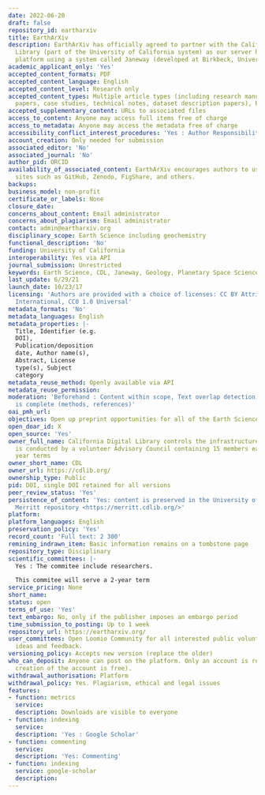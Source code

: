 ```yaml
---
date: 2022-06-20
draft: false
repository_id: eartharxiv
title: EarthArXiv
description: EarthArXiv has officially agreed to partner with the California Digital
  Library (part of the University of California system) as our server host and submission
  platform using a system called Janeway (developed at Birkbeck, University of London).
academic_applicant_only: 'Yes'
accepted_content_formats: PDF
accepted_content_language: English
accepted_content_level: Research only
accepted_content_types: Multiple article types (including research manuscripts, review
  papers, case studies, technical notes, dataset description papers), Preprints
accepted_supplementary_content: URLs to associated files
access_to_content: Anyone may access full items free of charge
access_to_metadata: Anyone may access the metadata free of charge
accessibility_conflict_interest_procedures: 'Yes : Author Responsibilities'
account_creation: Only needed for submission
associated_editor: 'No'
associated_journal: 'No'
author_pid: ORCID
availability_of_associated_content: EarthArXiv encourages authors to use free hosting
  sites such as GitHub, Zenodo, FigShare, and others.
backups:
business_model: non-profit
certificate_or_labels: None
closure_date:
concerns_about_content: Email administrator
concerns_about_plagiarism: Email administrator
contact: admin@eartharxiv.org
disciplinary_scope: Earth Science including geochemistry
functional_description: 'No'
funding: University of California
interoperability: Yes via API
journal_submission: Unrestricted
keywords: Earth Science, CDL, Janeway, Geology, Planetary Space Science
last_update: 6/29/21
launch_date: 10/23/17
licensing: 'Authors are provided with a choice of licenses: CC BY Attribution 4.0
  International, CC0 1.0 Universal'
metadata_formats: 'No'
metadata_languages: English
metadata_properties: |-
  Title, Identifier (e.g.
  DOI),
  Publication/deposition
  date, Author name(s),
  Abstract, License
  type(s), Subject
  category
metadata_reuse_method: Openly available via API
metadata_reuse_permission:
moderation: 'Beforehand : Content within scope, Text overlap detection, Manuscript
  is complete (methods, references)'
oai_pmh_url:
objectives: Open up preprint opportunities for all of the Earth Sciences
open_doar_id: X
open_source: 'Yes'
owner_full_name: California Digital Library controls the infrastructure, governance
  is conducted by a volunteer Advisory Council containing 15 members each having 2
  year terms
owner_short_name: CDL
owner_url: https://cdlib.org/
ownership_type: Public
pid: DOI, single DOI retained for all versions
peer_review_status: 'Yes'
persistence_of_content: 'Yes: content is preserved in the University of California''s
  Merritt repository <https://merritt.cdlib.org/>'
platform:
platform_languages: English
preservation_policy: 'Yes'
record_count: 'Full text: 2 300'
remining_indrawn_item: Basic information remains on a tombstone page
repository_type: Disciplinary
scientific_committees: |-
  Yes : The commitee include researchers.

  This commitee will serve a 2-year term
service_pricing: None
short_name:
status: open
terms_of_use: 'Yes'
text_embargo: No, only if the publisher imposes an embargo period
time_submission_to_posting: Up to 1 week
repository_url: https://eartharxiv.org/
user_committees: Open Loomio Community for all interested public volunteers to provide
  ideas and feedback.
versioning_policy: Accepts new version (replace the older)
who_can_deposit: Anyone can post on the platform. Only an account is required ( The
  creation of the account is free).
withdrawal_authorisation: Platform
withdrawal_policy: Yes. Plagiarism, ethical and legal issues
features:
- function: metrics
  service:
  description: Downloads are visible to everyone
- function: indexing
  service:
  description: 'Yes : Google Scholar'
- function: commenting
  service:
  description: 'Yes: Commenting'
- function: indexing
  service: google-scholar
  description:
---
```



